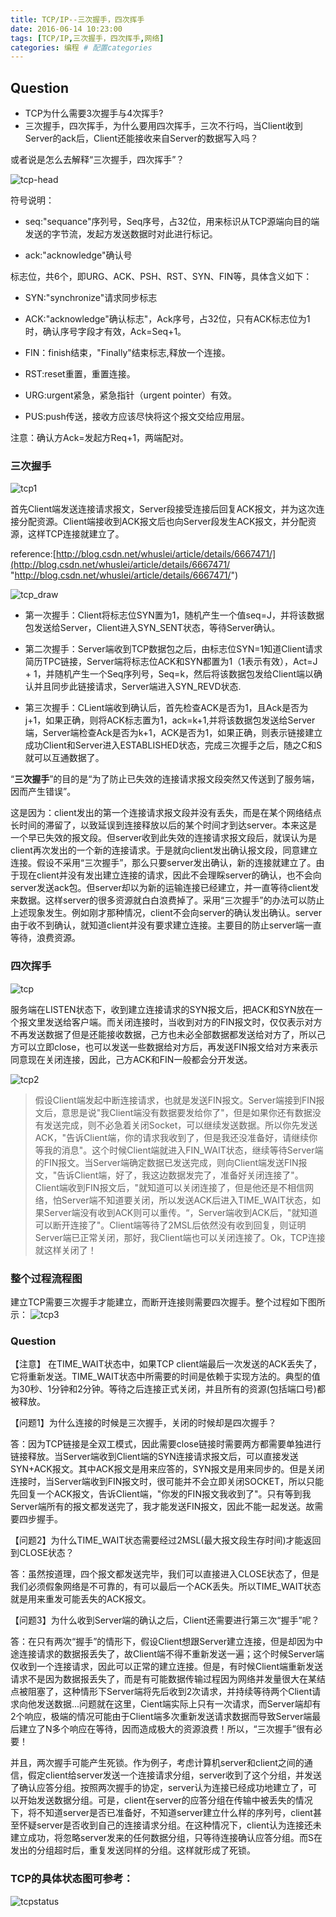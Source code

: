 ```yaml
---
title: TCP/IP--三次握手，四次挥手
date: 2016-06-14 10:23:00
tags: [TCP/IP,三次握手，四次挥手,网络]
categories: 编程 # 配置categories
---
```


## Question

* TCP为什么需要3次握手与4次挥手?
* 三次握手，四次挥手，为什么要用四次挥手，三次不行吗，当Client收到Server的ack后，Client还能接收来自Server的数据写入吗？

或者说是怎么去解释“三次握手，四次挥手”？

![tcp-head](http://i.imgur.com/Cn6koqL.png)

符号说明：

* seq:"sequance"序列号，Seq序号，占32位，用来标识从TCP源端向目的端发送的字节流，发起方发送数据时对此进行标记。

* ack:"acknowledge"确认号

标志位，共6个，即URG、ACK、PSH、RST、SYN、FIN等，具体含义如下：

* SYN:"synchronize"请求同步标志

* ACK:"acknowledge"确认标志"，Ack序号，占32位，只有ACK标志位为1时，确认序号字段才有效，Ack=Seq+1。

* FIN：finish结束，"Finally"结束标志,释放一个连接。

* RST:reset重置，重置连接。

* URG:urgent紧急，紧急指针（urgent pointer）有效。

* PUS:push传送，接收方应该尽快将这个报文交给应用层。

注意：确认方Ack=发起方Req+1，两端配对。

### 三次握手

![tcp1](http://i.imgur.com/yrgs5LB.png)

首先Client端发送连接请求报文，Server段接受连接后回复ACK报文，并为这次连接分配资源。Client端接收到ACK报文后也向Server段发生ACK报文，并分配资源，这样TCP连接就建立了。

reference:[http://blog.csdn.net/whuslei/article/details/6667471/](http://blog.csdn.net/whuslei/article/details/6667471/ "http://blog.csdn.net/whuslei/article/details/6667471/")

![tcp_draw](http://i.imgur.com/uVngHhd.png)

* 第一次握手：Client将标志位SYN置为1，随机产生一个值seq=J，并将该数据包发送给Server，Client进入SYN_SENT状态，等待Server确认。

* 第二次握手：Server端收到TCP数据包之后，由标志位SYN=1知道Client请求简历TPC链接，Server端将标志位ACK和SYN都置为1（1表示有效），Act=J + 1，并随机产生一个Seq序列号，Seq=k，然后将该数据包发给Client端以确认并且同步此链接请求，Server端进入SYN_REVD状态.

* 第三次握手：CLient端收到确认后，首先检查ACK是否为1，且Ack是否为j+1，如果正确，则将ACK标志置为1，ack=k+1,并将该数据包发送给Server端，Server端检查Ack是否为k+1，ACK是否为1，如果正确，则表示链接建立成功Client和Server进入ESTABLISHED状态，完成三次握手之后，随之C和S就可以互通数据了。

“**三次握手**”的目的是“为了防止已失效的连接请求报文段突然又传送到了服务端，因而产生错误”。

这是因为：client发出的第一个连接请求报文段并没有丢失，而是在某个网络结点长时间的滞留了，以致延误到连接释放以后的某个时间才到达server。本来这是一个早已失效的报文段。但server收到此失效的连接请求报文段后，就误认为是client再次发出的一个新的连接请求。于是就向client发出确认报文段，同意建立连接。假设不采用“三次握手”，那么只要server发出确认，新的连接就建立了。由于现在client并没有发出建立连接的请求，因此不会理睬server的确认，也不会向server发送ack包。但server却以为新的运输连接已经建立，并一直等待client发来数据。这样server的很多资源就白白浪费掉了。采用“三次握手”的办法可以防止上述现象发生。例如刚才那种情况，client不会向server的确认发出确认。server由于收不到确认，就知道client并没有要求建立连接。主要目的防止server端一直等待，浪费资源。

### 四次挥手

![tcp](http://i.imgur.com/oDESM4a.png)

服务端在LISTEN状态下，收到建立连接请求的SYN报文后，把ACK和SYN放在一个报文里发送给客户端。而关闭连接时，当收到对方的FIN报文时，仅仅表示对方不再发送数据了但是还能接收数据，己方也未必全部数据都发送给对方了，所以己方可以立即close，也可以发送一些数据给对方后，再发送FIN报文给对方来表示同意现在关闭连接，因此，己方ACK和FIN一般都会分开发送。

![tcp2](http://i.imgur.com/g4u6Tko.png)

>假设Client端发起中断连接请求，也就是发送FIN报文。Server端接到FIN报文后，意思是说"我Client端没有数据要发给你了"，但是如果你还有数据没有发送完成，则不必急着关闭Socket，可以继续发送数据。所以你先发送ACK，"告诉Client端，你的请求我收到了，但是我还没准备好，请继续你等我的消息"。这个时候Client端就进入FIN_WAIT状态，继续等待Server端的FIN报文。当Server端确定数据已发送完成，则向Client端发送FIN报文，"告诉Client端，好了，我这边数据发完了，准备好关闭连接了"。Client端收到FIN报文后，"就知道可以关闭连接了，但是他还是不相信网络，怕Server端不知道要关闭，所以发送ACK后进入TIME_WAIT状态，如果Server端没有收到ACK则可以重传。“，Server端收到ACK后，"就知道可以断开连接了"。Client端等待了2MSL后依然没有收到回复，则证明Server端已正常关闭，那好，我Client端也可以关闭连接了。Ok，TCP连接就这样关闭了！


### 整个过程流程图

建立TCP需要三次握手才能建立，而断开连接则需要四次握手。整个过程如下图所示：
![tcp3](http://i.imgur.com/4VD19KB.jpg)

### Question

【注意】 在TIME_WAIT状态中，如果TCP client端最后一次发送的ACK丢失了，它将重新发送。TIME_WAIT状态中所需要的时间是依赖于实现方法的。典型的值为30秒、1分钟和2分钟。等待之后连接正式关闭，并且所有的资源(包括端口号)都被释放。

【问题1】为什么连接的时候是三次握手，关闭的时候却是四次握手？

答：因为TCP链接是全双工模式，因此需要close链接时需要两方都需要单独进行链接释放。当Server端收到Client端的SYN连接请求报文后，可以直接发送SYN+ACK报文。其中ACK报文是用来应答的，SYN报文是用来同步的。但是关闭连接时，当Server端收到FIN报文时，很可能并不会立即关闭SOCKET，所以只能先回复一个ACK报文，告诉Client端，"你发的FIN报文我收到了"。只有等到我Server端所有的报文都发送完了，我才能发送FIN报文，因此不能一起发送。故需要四步握手。

【问题2】为什么TIME_WAIT状态需要经过2MSL(最大报文段生存时间)才能返回到CLOSE状态？

答：虽然按道理，四个报文都发送完毕，我们可以直接进入CLOSE状态了，但是我们必须假象网络是不可靠的，有可以最后一个ACK丢失。所以TIME_WAIT状态就是用来重发可能丢失的ACK报文。

【问题3】为什么收到Server端的确认之后，Client还需要进行第三次“握手”呢？

答：在只有两次“握手”的情形下，假设Client想跟Server建立连接，但是却因为中途连接请求的数据报丢失了，故Client端不得不重新发送一遍；这个时候Server端仅收到一个连接请求，因此可以正常的建立连接。但是，有时候Client端重新发送请求不是因为数据报丢失了，而是有可能数据传输过程因为网络并发量很大在某结点被阻塞了，这种情形下Server端将先后收到2次请求，并持续等待两个Client请求向他发送数据...问题就在这里，Cient端实际上只有一次请求，而Server端却有2个响应，极端的情况可能由于Client端多次重新发送请求数据而导致Server端最后建立了N多个响应在等待，因而造成极大的资源浪费！所以，“三次握手”很有必要！

并且，两次握手可能产生死锁。作为例子，考虑计算机server和client之间的通信，假定client给server发送一个连接请求分组，server收到了这个分组，并发送了确认应答分组。按照两次握手的协定，server认为连接已经成功地建立了，可以开始发送数据分组。可是，client在server的应答分组在传输中被丢失的情况下，将不知道server是否已准备好，不知道server建立什么样的序列号，client甚至怀疑server是否收到自己的连接请求分组。在这种情况下，client认为连接还未建立成功，将忽略server发来的任何数据分组，只等待连接确认应答分组。而S在发出的分组超时后，重复发送同样的分组。这样就形成了死锁。


### TCP的具体状态图可参考：

![tcpstatus](http://i.imgur.com/7HzcDvp.png)